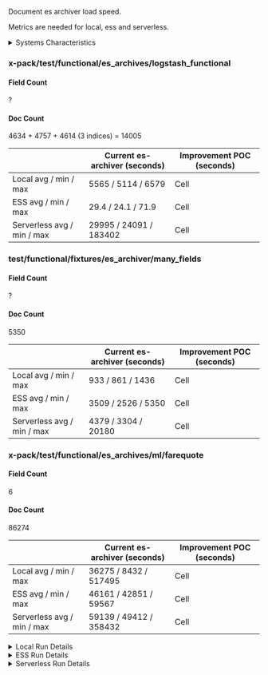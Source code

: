 Document es archiver load speed.

Metrics are needed for local, ess and serverless.

<details><summary>Systems Characteristics</summary>
<p>

50 executions per archive

### Instance Details

**Local**

- Mac OS X 13.4.1 (Ventura)

**ESS (cloud)**

- Version 8.8.1
- AWS - Paris (eu-west-3)
- 3 instances across 3 zones (eu-west-3a, eu-west-3b, eu-west-3c)
- KBN:
  - 1GB RAM

**Serverless (cloud)**

- Version 8.9.0
- AWS - Europe Central 1 (Frankfurt)
- 3 instances across 3 zones (eu-central-1a, eu-central-1b, eu-central-1c)
- KBN:
  - 1GB RAM

</p>
</details>

### x-pack/test/functional/es_archives/logstash_functional

#### Field Count

?

#### Doc Count

4634 + 4757 + 4614 (3 indices) = 14005

|                            | Current es-archiver (seconds) | Improvement POC (seconds) |
| -------------------------- | ----------------------------- | ------------------------- |
| Local avg / min / max      | 5565 / 5114 / 6579            | Cell                      |
| ESS avg / min / max | 29.4 / 24.1 / 71.9 | Cell |
| Serverless avg / min / max | 29995 / 24091 / 183402        | Cell                      |

### test/functional/fixtures/es_archiver/many_fields

#### Field Count

?

#### Doc Count

5350

|                            | Current es-archiver (seconds) | Improvement POC (seconds) |
| -------------------------- | ----------------------------- | ------------------------- |
| Local avg / min / max      | 933 / 861 / 1436              | Cell                      |
| ESS avg / min / max        | 3509 / 2526 / 5350            | Cell                      |
| Serverless avg / min / max | 4379 / 3304 / 20180           | Cell                      |

### x-pack/test/functional/es_archives/ml/farequote

#### Field Count

6

#### Doc Count

86274

|                            | Current es-archiver (seconds) | Improvement POC (seconds) |
| -------------------------- | ----------------------------- | ------------------------- |
| Local avg / min / max      | 36275 / 8432 / 517495         | Cell                      |
| ESS avg / min / max        | 46161 / 42851 / 59567         | Cell                      |
| Serverless avg / min / max | 59139 / 49412 / 358432        | Cell                      |

<details><summary>Local Run Details</summary>
<p>

```
### r:
{
  "name": "x-pack/test/functional/es_archives/logstash_functional",
  "avg": 5565,
  "min": 5114,
  "max": 6579
}

### r:
{
  "name": "test/functional/fixtures/es_archiver/many_fields",
  "avg": 933,
  "min": 861,
  "max": 1436
}

### r:
{
  "name": "x-pack/test/functional/es_archives/ml/farequote",
  "avg": 36275,
  "min": 8432,
  "max": 517495
}
```

</p>
</details>

<details><summary>ESS Run Details</summary>
<p>

```
λλλ FINAL METRICS @ Jul 11, 2023, 2:16 PM

x-pack/test/functional/es_archives/logstash_functional
| ESS avg / min / max | 29.4 / 24.1 / 71.9 | Cell |


test/functional/fixtures/es_archiver/many_fields
| ESS avg / min / max | 4.0 / 3.3 / 12.6 | Cell |


x-pack/test/functional/es_archives/ml/farequote
| ESS avg / min / max | 76.1 / 47.6 / 612.8 | Cell |
```

</p>
</details>

<details><summary>Serverless Run Details</summary>
<p>

```
λλλ Avg, Min, and Max:
{
  "name": "x-pack/test/functional/es_archives/logstash_functional",
  "avg": 29995,
  "min": 24091,
  "max": 183402
}

λλλ Avg, Min, and Max:
{
  "name": "test/functional/fixtures/es_archiver/many_fields",
  "avg": 4379,
  "min": 3304,
  "max": 20180
}

λλλ Avg, Min, and Max:
{
  "name": "x-pack/test/functional/es_archives/ml/farequote",
  "avg": 59139,
  "min": 49412,
  "max": 358432
}
```

</p>
</details>
